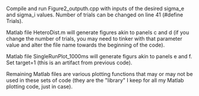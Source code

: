 Compile and run Figure2_outputh.cpp with inputs of the desired sigma_e and sigma_i values. Number of trials can be changed on line 41 (#define Trials).

Matlab file HeteroDist.m will generate figures akin to panels c and d (if you change the number of trials, you may need to tinker with that parameter value and alter the file name towards the beginning of the code).

Matlab file SingleRunPlot_1000ms will generate figurs akin to panels e and f. Set target=1 (this is an artifact from previous code).

Remaining Matlab files are various plotting functions that may or may not be used in these sets of code (they are the "library" I keep for all my Matlab plotting code, just in case).
